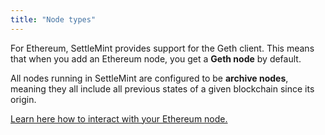 ```yaml
---
title: "Node types"
---
```


For Ethereum, SettleMint provides support for the Geth client. This means that
when you add an Ethereum node, you get a **Geth node** by default.

All nodes running in SettleMint are configured to be **archive nodes**, meaning
they all include all previous states of a given blockchain since its origin.

[Learn here how to interact with your Ethereum node.](./connect-to-a-node)
